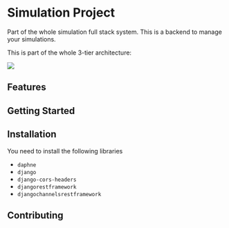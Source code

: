 # Simulation Project

Part of the whole simulation full stack system. This is a backend to manage your simulations. 

This is part of the whole 3-tier architecture: 

![](/public/Summary%20Architecture.png)

## Features

## Getting Started

## Installation
You need to install the following libraries
* `daphne`
* `django`
* `django-cors-headers`
* `djangorestframework`
* `djangochannelsrestframework`

## Contributing